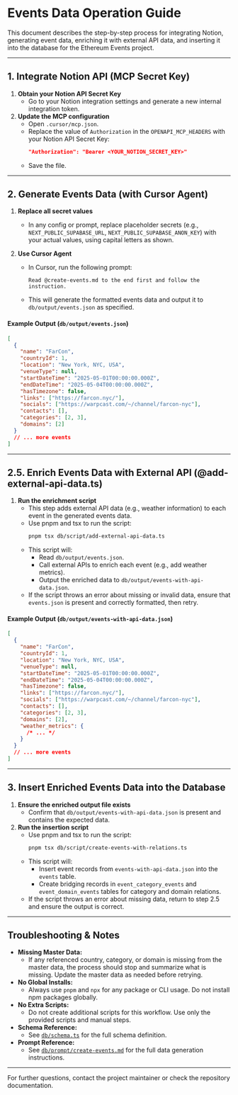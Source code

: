 # Events Data Operation Guide

This document describes the step-by-step process for integrating Notion, generating event data, enriching it with external API data, and inserting it into the database for the Ethereum Events project.

---

## 1. Integrate Notion API (MCP Secret Key)

1. **Obtain your Notion API Secret Key**
   - Go to your Notion integration settings and generate a new internal integration token.
2. **Update the MCP configuration**
   - Open `.cursor/mcp.json`.
   - Replace the value of `Authorization` in the `OPENAPI_MCP_HEADERS` with your Notion API Secret Key:
     ```json
     "Authorization": "Bearer <YOUR_NOTION_SECRET_KEY>"
     ```
   - Save the file.

---

## 2. Generate Events Data (with Cursor Agent)

1. **Replace all secret values**

   - In any config or prompt, replace placeholder secrets (e.g., `NEXT_PUBLIC_SUPABASE_URL`, `NEXT_PUBLIC_SUPABASE_ANON_KEY`) with your actual values, using capital letters as shown.

2. **Use Cursor Agent**

   - In Cursor, run the following prompt:

     ```
     Read @create-events.md to the end first and follow the instruction.
     ```

   - This will generate the formatted events data and output it to `db/output/events.json` as specified.

#### Example Output (`db/output/events.json`)

```json
[
  {
    "name": "FarCon",
    "countryId": 1,
    "location": "New York, NYC, USA",
    "venueType": null,
    "startDateTime": "2025-05-01T00:00:00.000Z",
    "endDateTime": "2025-05-04T00:00:00.000Z",
    "hasTimezone": false,
    "links": ["https://farcon.nyc/"],
    "socials": ["https://warpcast.com/~/channel/farcon-nyc"],
    "contacts": [],
    "categories": [2, 3],
    "domains": [2]
  }
  // ... more events
]
```

---

## 2.5. Enrich Events Data with External API (@add-external-api-data.ts)

1. **Run the enrichment script**
   - This step adds external API data (e.g., weather information) to each event in the generated events data.
   - Use pnpm and tsx to run the script:
     ```sh
     pnpm tsx db/script/add-external-api-data.ts
     ```
   - This script will:
     - Read `db/output/events.json`.
     - Call external APIs to enrich each event (e.g., add weather metrics).
     - Output the enriched data to `db/output/events-with-api-data.json`.
   - If the script throws an error about missing or invalid data, ensure that `events.json` is present and correctly formatted, then retry.

#### Example Output (`db/output/events-with-api-data.json`)

```json
[
  {
    "name": "FarCon",
    "countryId": 1,
    "location": "New York, NYC, USA",
    "venueType": null,
    "startDateTime": "2025-05-01T00:00:00.000Z",
    "endDateTime": "2025-05-04T00:00:00.000Z",
    "hasTimezone": false,
    "links": ["https://farcon.nyc/"],
    "socials": ["https://warpcast.com/~/channel/farcon-nyc"],
    "contacts": [],
    "categories": [2, 3],
    "domains": [2],
    "weather_metrics": {
      /* ... */
    }
  }
  // ... more events
]
```

---

## 3. Insert Enriched Events Data into the Database

1. **Ensure the enriched output file exists**
   - Confirm that `db/output/events-with-api-data.json` is present and contains the expected data.
2. **Run the insertion script**
   - Use pnpm and tsx to run the script:
     ```sh
     pnpm tsx db/script/create-events-with-relations.ts
     ```
   - This script will:
     - Insert event records from `events-with-api-data.json` into the `events` table.
     - Create bridging records in `event_category_events` and `event_domain_events` tables for category and domain relations.
   - If the script throws an error about missing data, return to step 2.5 and ensure the output is correct.

---

## Troubleshooting & Notes

- **Missing Master Data:**
  - If any referenced country, category, or domain is missing from the master data, the process should stop and summarize what is missing. Update the master data as needed before retrying.
- **No Global Installs:**
  - Always use `pnpm` and `npx` for any package or CLI usage. Do not install npm packages globally.
- **No Extra Scripts:**
  - Do not create additional scripts for this workflow. Use only the provided scripts and manual steps.
- **Schema Reference:**
  - See [`db/schema.ts`](../db/schema.ts) for the full schema definition.
- **Prompt Reference:**
  - See [`db/prompt/create-events.md`](../db/prompt/create-events.md) for the full data generation instructions.

---

For further questions, contact the project maintainer or check the repository documentation.
